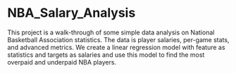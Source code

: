 # NBA_Salary_Analysis

This project is a walk-through of some simple data analysis on National Basketball Association statistics. 
The data is player salaries, per-game stats, and advanced metrics.
We create a linear regression model with feature as statistics and targets as salaries and use this model to find the most overpaid and underpaid NBA players.
